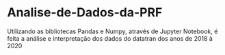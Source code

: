 # Analise-de-Dados-da-PRF
Utilizando as bibliotecas Pandas e Numpy, através de Jupyter Notebook, é feita a análise e interpretação dos dados do datatran dos anos de 2018 à 2020
